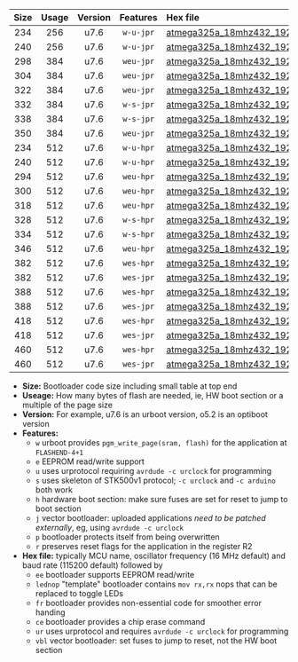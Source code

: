 |Size|Usage|Version|Features|Hex file|
|:-:|:-:|:-:|:-:|:--|
|234|256|u7.6|`w-u-jpr`|[atmega325a_18mhz432_19200bps_ur_vbl.hex](https://raw.githubusercontent.com/stefanrueger/urboot/main//atmega325a_18mhz432_19200bps_ur_vbl.hex)|
|240|256|u7.6|`w-u-jpr`|[atmega325a_18mhz432_19200bps_lednop_ur_vbl.hex](https://raw.githubusercontent.com/stefanrueger/urboot/main//atmega325a_18mhz432_19200bps_lednop_ur_vbl.hex)|
|298|384|u7.6|`weu-jpr`|[atmega325a_18mhz432_19200bps_ee_ur_vbl.hex](https://raw.githubusercontent.com/stefanrueger/urboot/main//atmega325a_18mhz432_19200bps_ee_ur_vbl.hex)|
|304|384|u7.6|`weu-jpr`|[atmega325a_18mhz432_19200bps_ee_lednop_ur_vbl.hex](https://raw.githubusercontent.com/stefanrueger/urboot/main//atmega325a_18mhz432_19200bps_ee_lednop_ur_vbl.hex)|
|322|384|u7.6|`weu-jpr`|[atmega325a_18mhz432_19200bps_ee_lednop_fr_ur_vbl.hex](https://raw.githubusercontent.com/stefanrueger/urboot/main//atmega325a_18mhz432_19200bps_ee_lednop_fr_ur_vbl.hex)|
|332|384|u7.6|`w-s-jpr`|[atmega325a_18mhz432_19200bps_vbl.hex](https://raw.githubusercontent.com/stefanrueger/urboot/main//atmega325a_18mhz432_19200bps_vbl.hex)|
|338|384|u7.6|`w-s-jpr`|[atmega325a_18mhz432_19200bps_lednop_vbl.hex](https://raw.githubusercontent.com/stefanrueger/urboot/main//atmega325a_18mhz432_19200bps_lednop_vbl.hex)|
|350|384|u7.6|`weu-jpr`|[atmega325a_18mhz432_19200bps_ee_lednop_fr_ce_ur_vbl.hex](https://raw.githubusercontent.com/stefanrueger/urboot/main//atmega325a_18mhz432_19200bps_ee_lednop_fr_ce_ur_vbl.hex)|
|234|512|u7.6|`w-u-hpr`|[atmega325a_18mhz432_19200bps_ur.hex](https://raw.githubusercontent.com/stefanrueger/urboot/main//atmega325a_18mhz432_19200bps_ur.hex)|
|240|512|u7.6|`w-u-hpr`|[atmega325a_18mhz432_19200bps_lednop_ur.hex](https://raw.githubusercontent.com/stefanrueger/urboot/main//atmega325a_18mhz432_19200bps_lednop_ur.hex)|
|294|512|u7.6|`weu-hpr`|[atmega325a_18mhz432_19200bps_ee_ur.hex](https://raw.githubusercontent.com/stefanrueger/urboot/main//atmega325a_18mhz432_19200bps_ee_ur.hex)|
|300|512|u7.6|`weu-hpr`|[atmega325a_18mhz432_19200bps_ee_lednop_ur.hex](https://raw.githubusercontent.com/stefanrueger/urboot/main//atmega325a_18mhz432_19200bps_ee_lednop_ur.hex)|
|318|512|u7.6|`weu-hpr`|[atmega325a_18mhz432_19200bps_ee_lednop_fr_ur.hex](https://raw.githubusercontent.com/stefanrueger/urboot/main//atmega325a_18mhz432_19200bps_ee_lednop_fr_ur.hex)|
|328|512|u7.6|`w-s-hpr`|[atmega325a_18mhz432_19200bps.hex](https://raw.githubusercontent.com/stefanrueger/urboot/main//atmega325a_18mhz432_19200bps.hex)|
|334|512|u7.6|`w-s-hpr`|[atmega325a_18mhz432_19200bps_lednop.hex](https://raw.githubusercontent.com/stefanrueger/urboot/main//atmega325a_18mhz432_19200bps_lednop.hex)|
|346|512|u7.6|`weu-hpr`|[atmega325a_18mhz432_19200bps_ee_lednop_fr_ce_ur.hex](https://raw.githubusercontent.com/stefanrueger/urboot/main//atmega325a_18mhz432_19200bps_ee_lednop_fr_ce_ur.hex)|
|382|512|u7.6|`wes-hpr`|[atmega325a_18mhz432_19200bps_ee.hex](https://raw.githubusercontent.com/stefanrueger/urboot/main//atmega325a_18mhz432_19200bps_ee.hex)|
|382|512|u7.6|`wes-jpr`|[atmega325a_18mhz432_19200bps_ee_vbl.hex](https://raw.githubusercontent.com/stefanrueger/urboot/main//atmega325a_18mhz432_19200bps_ee_vbl.hex)|
|388|512|u7.6|`wes-hpr`|[atmega325a_18mhz432_19200bps_ee_lednop.hex](https://raw.githubusercontent.com/stefanrueger/urboot/main//atmega325a_18mhz432_19200bps_ee_lednop.hex)|
|388|512|u7.6|`wes-jpr`|[atmega325a_18mhz432_19200bps_ee_lednop_vbl.hex](https://raw.githubusercontent.com/stefanrueger/urboot/main//atmega325a_18mhz432_19200bps_ee_lednop_vbl.hex)|
|418|512|u7.6|`wes-hpr`|[atmega325a_18mhz432_19200bps_ee_lednop_fr.hex](https://raw.githubusercontent.com/stefanrueger/urboot/main//atmega325a_18mhz432_19200bps_ee_lednop_fr.hex)|
|418|512|u7.6|`wes-jpr`|[atmega325a_18mhz432_19200bps_ee_lednop_fr_vbl.hex](https://raw.githubusercontent.com/stefanrueger/urboot/main//atmega325a_18mhz432_19200bps_ee_lednop_fr_vbl.hex)|
|460|512|u7.6|`wes-hpr`|[atmega325a_18mhz432_19200bps_ee_lednop_fr_ce.hex](https://raw.githubusercontent.com/stefanrueger/urboot/main//atmega325a_18mhz432_19200bps_ee_lednop_fr_ce.hex)|
|460|512|u7.6|`wes-jpr`|[atmega325a_18mhz432_19200bps_ee_lednop_fr_ce_vbl.hex](https://raw.githubusercontent.com/stefanrueger/urboot/main//atmega325a_18mhz432_19200bps_ee_lednop_fr_ce_vbl.hex)|

- **Size:** Bootloader code size including small table at top end
- **Useage:** How many bytes of flash are needed, ie, HW boot section or a multiple of the page size
- **Version:** For example, u7.6 is an urboot version, o5.2 is an optiboot version
- **Features:**
  + `w` urboot provides `pgm_write_page(sram, flash)` for the application at `FLASHEND-4+1`
  + `e` EEPROM read/write support
  + `u` uses urprotocol requiring `avrdude -c urclock` for programming
  + `s` uses skeleton of STK500v1 protocol; `-c urclock` and `-c arduino` both work
  + `h` hardware boot section: make sure fuses are set for reset to jump to boot section
  + `j` vector bootloader: uploaded applications *need to be patched externally*, eg, using `avrdude -c urclock`
  + `p` bootloader protects itself from being overwritten
  + `r` preserves reset flags for the application in the register R2
- **Hex file:** typically MCU name, oscillator frequency (16 MHz default) and baud rate (115200 default) followed by
  + `ee` bootloader supports EEPROM read/write
  + `lednop` "template" bootloader contains `mov rx,rx` nops that can be replaced to toggle LEDs
  + `fr` bootloader provides non-essential code for smoother error handing
  + `ce` bootloader provides a chip erase command
  + `ur` uses urprotocol and requires `avrdude -c urclock` for programming
  + `vbl` vector bootloader: set fuses to jump to reset, not the HW boot section
